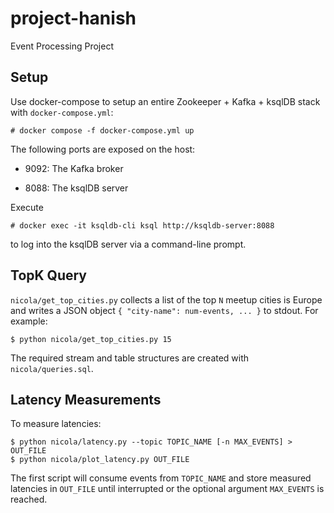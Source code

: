 # project-hanish

Event Processing Project

## Setup

Use docker-compose to setup an entire Zookeeper + Kafka + ksqlDB stack with `docker-compose.yml`:

    # docker compose -f docker-compose.yml up

The following ports are exposed on the host:

 - 9092: The Kafka broker

 - 8088: The ksqlDB server

Execute

    # docker exec -it ksqldb-cli ksql http://ksqldb-server:8088

to log into the ksqlDB server via a command-line prompt.

## TopK Query

`nicola/get_top_cities.py` collects a list of the top `N` meetup cities is Europe and writes a
JSON object `{ "city-name": num-events, ... }` to stdout. For example:

    $ python nicola/get_top_cities.py 15

The required stream and table structures are created with `nicola/queries.sql`.

## Latency Measurements

To measure latencies:

    $ python nicola/latency.py --topic TOPIC_NAME [-n MAX_EVENTS] > OUT_FILE
    $ python nicola/plot_latency.py OUT_FILE

The first script will consume events from `TOPIC_NAME` and store measured latencies in `OUT_FILE` until interrupted or
the optional argument `MAX_EVENTS` is reached.
